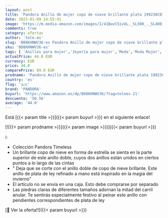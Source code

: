 ```yaml
---
layout: post
title: 'Pandora Anillo de mujer copo de nieve brillante plata 199236C01  Metal precioso  Circonita cúbica.'
date: 2023-01-09 14:55:41
image: 'https://m.media-amazon.com/images/I/41BavC5ivUL._SL500_._SL400_.jpg'
comments: true
category: ofertas
author: 'tole.es'
slug: 'B08KHNWV36-es Pandora Anillo de mujer copo de nieve brillante plata...'
sku: 'B08KHNWV36-es'
tags: [ 'Anillos para mujer','Joyería para mujer','Moda','Moda Mujer','pandora','🇪🇸', ]
actualPrice: 44.0 EUR
currency: EUR
price: 44.0
comparePrice: 89.0 EUR
prodname: 'Pandora Anillo de mujer copo de nieve brillante plata 199236C01  Metal precioso  Circonita cúbica.'
country: 'es'
flag: '🇪🇸'
brand: 'PANDORA'
buyurl: 'https://www.amazon.es/dp/B08KHNWV36/?tag=tolees-21'
descuento: '50.56'
average: '44.0'
---
```


Está [{{< param title >}}]({{< param buyurl >}}) en el siguiente enlace!

[![{{< param prodname >}}]({{< param image >}})]({{< param buyurl >}})

ℹ️:

- Colección Pandora Timeless
- Un brillante copo de nieve en forma de estrella se sienta en la parte superior de este anillo doble, cuyos dos anillos están unidos en ciertos puntos a lo largo de las cintas
- " Deja que se corte con el anillo doble de copo de nieve brillante. Este anillo de plata de ley refinado a mano está inspirado en la magia del invierno"
- El artículo no se envía en una caja. Esto debe comprarse por separado
- Las piedras claras de diferentes tamaños adornan la mitad del carril anular. Te sentirás especialmente festivo al peinar este anillo con pendientes correspondientes de plata de ley

[🛒 Ver la oferta!!]({{< param buyurl >}})
